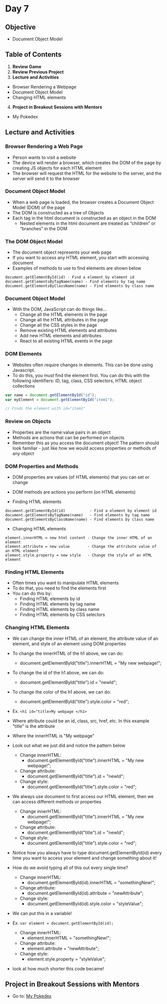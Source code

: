 # Day 7

## Objective
- Document Object Model

## Table of Contents
1. **Review Game**
2. **Review Previous Project**
3. **Lecture and Activities**
  * Browser Rendering a Webpage 
  * Document Object Model
  * Changing HTML elements
4. **Project in Breakout Sessions with Mentors**
  * My Pokedex

## Lecture and Activities

### Browser Rendering a Web Page 
* Person wants to visit a website
* The device will render a browser, which creates the DOM of the page by creating JS objects for each HTML element
* The browser will request the HTML for the website to the server, and the server will send it to the browser


### Document Object Model
* When a web page is loaded, the browser creates a Document Object Model (DOM) of the page
* The DOM is constructed as a tree of Objects
* Each tag in the html document is constructed as an object in the DOM
  * Nested elements in the html document are treated as “children” or “branches” in the DOM

### The DOM Object Model
* The document object represents your web page 
* If you want to access any HTML element, you start with accessing document 
* Examples of methods to use to find elements are shown below

```
document.getElementById(id) - Find a element by element id
document.getElementsByTagName(name) - Find elements by tag name
document.getElementsByClassName(name) - Find elements by class name
```

### Document Object Model
* With the DOM, JavaScript can do things like...
  * Change all the HTML elements in the page
  * Change all the HTML attributes in the page
  * Change all the CSS styles in the page
  * Remove existing HTML elements and attributes
  * Add new HTML elements and attributes 
  * React to all existing HTML events in the page

### DOM Elements
* Websites often require changes in elements. This can be done using Javascript.
* To do this, you must find the element first. You can do this with the following identifiers: ID, tag, class, CSS selectors, HTML object collections

```Javascript
var name = document.getElementById("id");
var myElement = document.getElementById("item1");

// Finds the element with id="item1"
```
### Review on Objects
* Properties are the name:value pairs in an object
* Methods are actions that can be performed on objects 
* Remember this as you access the document object! The pattern should look familiar - just like how we would access properties or methods of any object  

### DOM Properties and Methods
* DOM properties are values (of HTML elements) that you can set or change
* DOM methods are actions you perform (on HTML elements)

* Finding HTML elements
```
document.getElementById(id)           - Find a element by element id
document.getElementsByTagName(name)   - Find elements by tag name
document.getElementsByClassName(name) - Find elements by class name
```

* Changing HTML elements
```
element.innerHTML = new html content - Change the inner HTML of an element
element.attribute = new value        - Change the attribute value of an HTML element
element.style.property = new style   - Change the style of an HTML element 
```
### Finding HTML Elements
* Often times you want to manipulate HTML elements 
* To do that, you need to find the elements first
* You can do this by:
  * Finding HTML elements by id 
  * Finding HTML elements by tag name
  * Finding HTML elements by class name 
  * Finding HTML elements by CSS selectors 

### Changing HTML Elements
* We can change the inner HTML of an element, the attribute value of an element, and style of an element using DOM properties
* To change the innerHTML of the h1 above, we can do:
  * document.getElementById("title").innerHTML = "My new webpage!"; 
* To change the id of the h1 above, we can do:
  * document.getElementById("title").id = "newId"; 
* To change the color of the h1 above, we can do: 
  * document.getElementById("title").style.color = "red"; 

* Ex. ``` <h1 id="title>My webpage </h1> ```
* Where attribute could be an id, class, src, href, etc. In this example "title" is the attribute
* Where the innerHTML is "My webpage"

* Look out what we just did and notice the pattern below
  * Change innerHTML: 
     * document.getElementById("title").innerHTML = "My new webpage!"; 
  * Change attribute:
     * document.getElementById("title").id = "newId"; 
  * Change style:
    * document.getElementById("title").style.color = "red"; 

* We always use document to first access our HTML element, then we can access different methods or properties
  * Change innerHTML: 
    * document.getElementById("title").innerHTML = "My new webpage!"; 
  * Change attribute:
    * document.getElementById("title").id = "newId"; 
  * Change style:
    * document.getElementById("title").style.color = "red"; 

* Notice how you always have to type document.getElementById(id) every time you want to access your element and change something about it! 
* How do we avoid typing all of this out every single time?
  * Change innerHTML: 
    * document.getElementById(id).innerHTML = "somethingNew!"; 
  * Change attribute:
    * document.getElementById(id).attribute = "newAttribute"; 
  * Change style:
    * document.getElementById(id).style.color = "styleValue"; 

* We can put this in a variable! 
* Ex. ```var element = document.getElementById(id); ```
  * Change innerHTML: 
    * element.innerHTML = "somethingNew!"; 
  * Change attribute:
    * element.attribute = "newAttribute"; 
  * Change style:
    * element.style.property = "styleValue"; 
* look at how much shorter this code became! 



 
## Project in Breakout Sessions with Mentors
* Go to: [My Pokedex](https://github.com/junior-devleague/my-pokedex)
